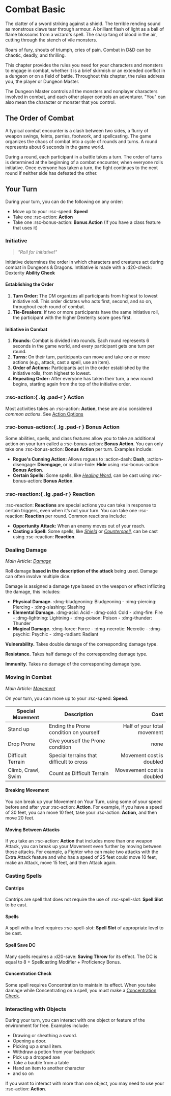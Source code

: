 # Combat Basic

The clatter of a sword striking against a shield. The terrible rending sound as monstrous claws tear through armour. A brilliant flash of light as a ball of flame blossoms from a wizard's spell. The sharp tang of blood in the air, cutting through the stench of vile monsters.

Roars of fury, shouts of triumph, cries of pain. Combat in D&D can be chaotic, deadly, and thrilling.

This chapter provides the rules you need for your characters and monsters to engage in combat, whether it is a brief skirmish or an extended conflict in a dungeon or on a field of battle. Throughout this chapter, the rules address you, the player or Dungeon Master.

The Dungeon Master controls all the monsters and nonplayer characters involved in combat, and each other player controls an adventurer. "You" can also mean the character or monster that you control.

## The Order of Combat

A typical combat encounter is a clash between two sides, a flurry of weapon swings, feints, parries, footwork, and spellcasting. The game organizes the chaos of combat into a cycle of rounds and turns. A round represents about 6 seconds in the game world. 

During a round, each participant in a battle takes a turn. The order of turns is determined at the beginning of a combat encounter, when everyone rolls initiative. Once everyone has taken a turn, the fight continues to the next round if neither side has defeated the other.

## Your Turn

During your turn, you can do the following on any order:

- Move up to your :rsc-speed: **Speed**
- Take one :rsc-action: **Action**
- Take one :rsc-bonus-action: **Bonus Action** (If you have a class feature that uses it)

### Initiative

> *"Roll for Initiative!"*

Initiative determines the order in which characters and creatures act during combat in Dungeons & Dragons. Intitiative is made with a :d20-check: Dexterity **Ability Check**

#### Establishing the Order

1. **Turn Order:** The DM organizes all participants from highest to lowest initiative roll. This order dictates who acts first, second, and so on, throughout each round of combat.
2. **Tie-Breakers:** If two or more participants have the same initiative roll, the participant with the higher Dexterity score goes first.

#### Initiative in Combat

1. **Rounds:** Combat is divided into rounds. Each round represents 6 seconds in the game world, and every participant gets one turn per round.
2. **Turns:** On their turn, participants can move and take one or more actions (e.g., attack, cast a spell, use an item).
3. **Order of Actions:** Participants act in the order established by the initiative rolls, from highest to lowest.
4. **Repeating Order:** After everyone has taken their turn, a new round begins, starting again from the top of the initiative order.

### :rsc-action:{ .lg .pad-r } Action

Most activities takes an :rsc-action: **Action**, these are also considered *common actions*. See [Action Options](action-options.md)

### :rsc-bonus-action:{ .lg .pad-r } Bonus Action

Some abilities, spells, and class features allow you to take an additional action on your turn called a :rsc-bonus-action: **Bonus Action**. You can only take one :rsc-bonus-action: **Bonus Action** per turn. Examples include:

- **Rogue's Cunning Action:** Allows rogues to :action-dash: **Dash**, :action-disengage: **Disengage**, or :action-hide: **Hide** using :rsc-bonus-action: **Bonus Action**.
- **Certain Spells:** Some spells, like *[Healing Word](../../spells/1st-level.md#healing-word)*, can be cast using :rsc-bonus-action: **Bonus Action**.

### :rsc-reaction:{ .lg .pad-r } Reaction

:rsc-reaction: **Reactions** are special actions you can take in response to certain triggers, even when it’s not your turn. You can take one :rsc-reaction: **Reaction** per round. Common reactions include:

- **Opportunity Attack:** When an enemy moves out of your reach.
- **Casting a Spell:** Some spells, like *[Shield](../../spells/1st-level.md#shield)* or *[Counterspell](../../spells/3rd-level.md#counterspell)*, can be cast using :rsc-reaction: **Reaction**.

### Dealing Damage

*Main Article: [Damage](damage-healing.md#damage)*

Roll damage **based in the description of the attack** being used. Damage can often involve multiple dice.

Damage is assigned a damage type based on the weapon or effect inflicting the damage, this includes:

- **Physical Damage.** :dmg-bludgeoning: Bludgeoning - :dmg-piercing: Piercing - :dmg-slashing: Slashing
- **Elemental Damage.** :dmg-acid: Acid - :dmg-cold: Cold - :dmg-fire: Fire - :dmg-lightning: Lightning - :dmg-poison: Poison - :dmg-thunder: Thunder
- **Magical Damage.** :dmg-force: Force - :dmg-necrotic: Necrotic - :dmg-psychic: Psychic - :dmg-radiant: Radiant

**Vulnerability.** Takes double damage of the corresponding damage type.

**Resistance.** Takes half damage of the corresponding damage type. 

**Immunity.** Takes no damage of the corresponding damage type.

### Moving in Combat

*Main Article: [Movement](movement.md)*

On your turn, you can move up to your :rsc-speed: **Speed**.

|Special Movement | Description | Cost |
|---|---|--:|
| Stand up | Ending the Prone condition on yourself | Half of your total movement |
| Drop Prone | Give yourself the Prone condition | none |
| Difficult Terrain | Special terrains that difficult to cross | Movement cost is doubled |
| Climb, Crawl, Swim | Count as Difficult Terrain | Movevement cost is doubled |

#### Breaking Movement

You can break up your Movement on Your Turn, using some of your speed before and after your :rsc-action: **Action**. For example, if you have a speed of 30 feet, you can move 10 feet, take your :rsc-action: **Action**, and then move 20 feet.

#### Moving Between Attacks

If you take an :rsc-action: **Action** that includes more than one weapon Attack, you can break up your Movement even further by moving between those attacks. For example, a Fighter who can make two attacks with the Extra Attack feature and who has a speed of 25 feet could move 10 feet, make an Attack, move 15 feet, and then Attack again.

### Casting Spells

#### Cantrips

Cantrips are spell that does not require the use of :rsc-spell-slot: **Spell Slot** to be cast.

#### Spells

A spell with a level requires :rsc-spell-slot: **Spell Slot** of appropriate level to be cast.

#### Spell Save DC

Many spells requires a :d20-save: **Saving Throw** for its effect. The DC is equal to 8 + Spellcasting Modifier + Proficiency Bonus.

#### Concentration Check

Some spell requires Concentration to maintain its effect. When you take damage while Concentrating on a spell, you must make a [Concentration Check](../../character-creation/ability-scores/constitution.md#concentration-check).

### Interacting with Objects

During your turn, you can interact with one object or feature of the environment for free. Examples include:

- Drawing or sheathing a sword.
- Opening a door.
- Picking up a small item.
- Withdraw a potion from your backpack
- Pick up a dropped axe
- Take a bauble from a table
- Hand an item to another character
- and so on

If you want to interact with more than one object, you may need to use your :rsc-action: **Action**.
